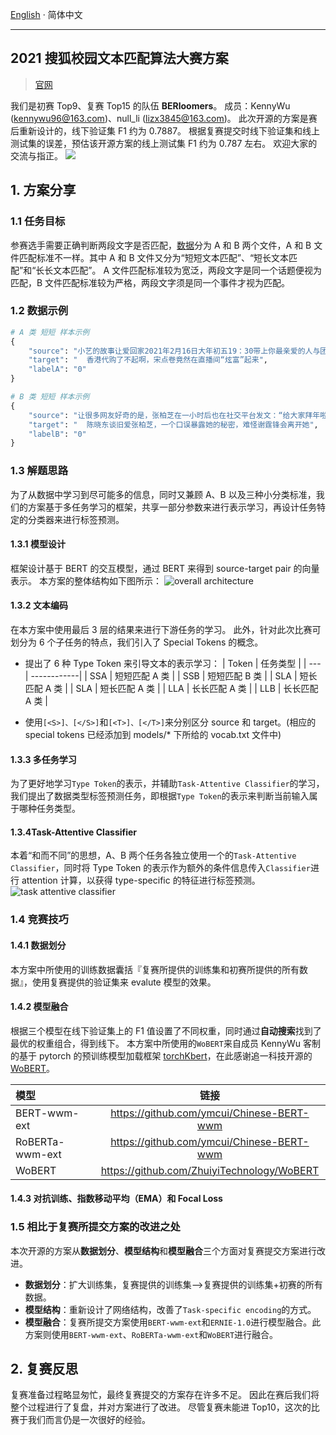[English](./README.md) · 简体中文

---

## 2021 搜狐校园文本匹配算法大赛方案

> [官网](https://www.biendata.xyz/competition/sohu_2021/)

我们是初赛 Top9、复赛 Top15 的队伍 **BERloomers**。
成员：KennyWu (kennywu96@163.com)、null_li (lizx3845@163.com)。
此次开源的方案是赛后重新设计的，线下验证集 F1 约为 0.7887。
根据复赛提交时线下验证集和线上测试集的误差，预估该开源方案的线上测试集 F1 约为 0.787 左右。
欢迎大家的交流与指正。
![](figure/sohu2021.png)

## 1. 方案分享

### 1.1 任务目标
参赛选手需要正确判断两段文字是否匹配，<a href="https://www.biendata.xyz/competition/sohu_2021/data/">数据</a>分为 A 和 B 两个文件，A 和 B 文件匹配标准不一样。其中 A 和 B 文件又分为“短短文本匹配”、“短长文本匹配”和“长长文本匹配”。
A 文件匹配标准较为宽泛，两段文字是同一个话题便视为匹配，B 文件匹配标准较为严格，两段文字须是同一个事件才视为匹配。

### 1.2 数据示例
```python
# A 类 短短 样本示例
{
    "source": "小艺的故事让爱回家2021年2月16日大年初五19：30带上你最亲爱的人与团团君相约《小艺的故事》直播间！",
    "target": "  香港代购了不起啊，宋点卷竟然在直播间“炫富”起来",
    "labelA": "0"
}

# B 类 短短 样本示例
{
    "source": "让很多网友好奇的是，张柏芝在一小时后也在社交平台发文：“给大家拜年啦。”还有网友猜测：谢霆锋的经纪人发文，张柏芝也发文，并且配图，似乎都在证实，谢霆锋依旧和王菲在一起，而张柏芝也有了新的恋人，并且生了孩子，两人也找到了各自的归宿，有了自己的幸福生活，让传言不攻自破。",
    "target": "  陈晓东谈旧爱张柏芝，一个口误暴露她的秘密，难怪谢霆锋会离开她", 
    "labelB": "0"
}
```

### 1.3 解题思路
为了从数据中学习到尽可能多的信息，同时又兼顾 A、B 以及三种小分类标准，我们的方案基于多任务学习的框架，共享一部分参数来进行表示学习，再设计任务特定的分类器来进行标签预测。

#### 1.3.1 模型设计
框架设计基于 BERT 的交互模型，通过 BERT 来得到 source-target pair 的向量表示。
本方案的整体结构如下图所示：
![overall architecture](figure/model.png)

#### 1.3.2 文本编码
在本方案中使用最后 3 层的结果来进行下游任务的学习。
此外，针对此次比赛可划分为 6 个子任务的特点，我们引入了 Special Tokens 的概念。
- 提出了 6 种 Type Token 来引导文本的表示学习：
    | Token | 任务类型   |
    | --- | ------------|
    | SSA | 短短匹配 A 类 |
    | SSB | 短短匹配 B 类 |
    | SLA | 短长匹配 A 类 |
    | SLA | 短长匹配 A 类 |
    | LLA | 长长匹配 A 类 |
    | LLB | 长长匹配 A 类 |

- 使用`[<S>]、[</S>]`和`[<T>]、[</T>]`来分别区分 source 和 target。(相应的 special tokens 已经添加到 models/* 下所给的 vocab.txt 文件中)

#### 1.3.3 多任务学习
为了更好地学习`Type Token`的表示，并辅助`Task-Attentive Classifier`的学习，我们提出了数据类型标签预测任务，即根据`Type Token`的表示来判断当前输入属于哪种任务类型。

#### 1.3.4Task-Attentive Classifier
本着“和而不同”的思想，A、B 两个任务各独立使用一个的`Task-Attentive Classifier`，同时将 Type Token 的表示作为额外的条件信息传入`Classifier`进行 attention 计算，以获得 type-specific 的特征进行标签预测。
![task attentive classifier](figure/task_attentive.png)

### 1.4 竞赛技巧

#### 1.4.1 数据划分
本方案中所使用的训练数据囊括『复赛所提供的训练集和初赛所提供的所有数据』，使用复赛提供的验证集来 evalute 模型的效果。


#### 1.4.2 模型融合
根据三个模型在线下验证集上的 F1 值设置了不同权重，同时通过**自动搜索**找到了最优的权重组合，得到线下。
本方案中所使用的`WoBERT`来自成员 KennyWu 客制的基于 pytorch 的预训练模型加载框架 <a href="https://github.com/KKenny0/torchKbert">torchKbert</a>，在此感谢追一科技开源的 <a href="https://github.com/ZhuiyiTechnology/WoBERT">WoBERT</a>。

| 模型               |                     链接                     |
|:-----------------|:------------------------------------------:|
| BERT-wwm-ext     | https://github.com/ymcui/Chinese-BERT-wwm  |
| RoBERTa-wwm-ext  | https://github.com/ymcui/Chinese-BERT-wwm  |
| WoBERT           | https://github.com/ZhuiyiTechnology/WoBERT |


#### 1.4.3 对抗训练、指数移动平均（EMA）和 Focal Loss

### 1.5 相比于复赛所提交方案的改进之处
本次开源的方案从**数据划分**、**模型结构**和**模型融合**三个方面对复赛提交方案进行改进。
- **数据划分**：扩大训练集，复赛提供的训练集-->复赛提供的训练集+初赛的所有数据。
- **模型结构**：重新设计了网络结构，改善了`Task-specific encoding`的方式。
- **模型融合**：复赛所提交方案使用`BERT-wwm-ext`和`ERNIE-1.0`进行模型融合。此方案则使用`BERT-wwm-ext`、`RoBERTa-wwm-ext`和`WoBERT`进行融合。

## 2. 复赛反思
复赛准备过程略显匆忙，最终复赛提交的方案存在许多不足。
因此在赛后我们将整个过程进行了复盘，并对方案进行了改进。
尽管复赛未能进 Top10，这次的比赛于我们而言仍是一次很好的经验。